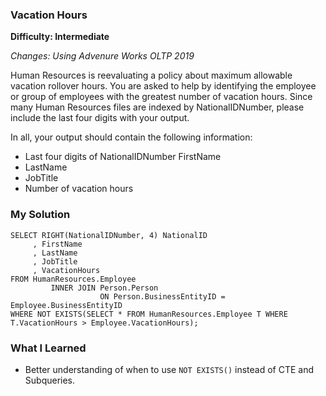 ### Vacation Hours

 **Difficulty: Intermediate**

*Changes: Using Advenure Works OLTP 2019*

Human Resources is reevaluating a policy about maximum allowable vacation rollover hours. You are asked to help by identifying the employee or group of employees with the greatest number of vacation hours. Since many Human Resources files are indexed by NationalIDNumber, please include the last four digits with your output.

In all, your output should contain the following information:
* Last four digits of NationalIDNumber FirstName
* LastName
* JobTitle
* Number of vacation hours

### My Solution
```
SELECT RIGHT(NationalIDNumber, 4) NationalID
     , FirstName
     , LastName
     , JobTitle
     , VacationHours
FROM HumanResources.Employee
         INNER JOIN Person.Person
                    ON Person.BusinessEntityID = Employee.BusinessEntityID
WHERE NOT EXISTS(SELECT * FROM HumanResources.Employee T WHERE T.VacationHours > Employee.VacationHours);
```

### What I Learned
* Better understanding of when to use `NOT EXISTS()` instead of CTE and Subqueries.